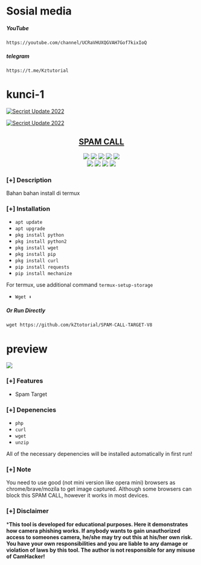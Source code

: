 # Sosial media

##### YouTube
```
https://youtube.com/channel/UCRaVHUXQGVAH7Gof7kixIoQ
```
##### telegram
```
https://t.me/Kztutorial
```
# kunci-1

<p align="left">
<a href="#"><img title="Secript Update 2022" src="https://img.shields.io/badge/KUNCI%20PYTHON-ENCRYPT LENGKAP-green?colorA=%2&colorB=%23017e40&style=for-the-badge"></a>
<p align="center">

<p align="left">
<a href="#"><img title="Secript Update 2022" src="https://img.shields.io/badge/MASTER%20MASTER-KUNCiENCRYPT LENGKAP-green?colorU=%2&colorM=%23017e40&style=for-the-badge"></a>
<p align="center">
<h2 align="center"><u>SPAM CALL</u></h2>
<p align="center">
    <img src="https://img.shields.io/badge/Version-0.08.0-blue?style=for-the-badge&color=blue">
     <img src="https://img.shields.io/github/stars/KasRoudra/CamHacker?style=for-the-badge&color=magenta">
  <img src="https://img.shields.io/github/forks/KasRoudra/CamHacker?color=cyan&style=for-the-badge&color=purple">
  <img src="https://img.shields.io/github/issues/KasRoudra/CamHacker?color=red&style=for-the-badge">
    <img src="https://img.shields.io/github/license/KasRoudra/CamHacker?style=for-the-badge&color=blue">
<br>
    <img src="https://img.shields.io/badge/Author-Kz.tutorial-green?style=flat-square">
    <img src="https://img.shields.io/badge/Open%20Source-Yes-orange?style=flat-square">
    <img src="https://img.shields.io/badge/Maintained-Yes-cyan?style=flat-square">
    <img src="https://img.shields.io/badge/Written%20In-Shell-blue?style=flat-square">
</p>

### [+] Description
Bahan bahan install di termux 

### [+] Installation

 - `apt update`
 - `apt upgrade`
 - `pkg install python`
 - `pkg install python2`
 - `pkg install wget`
 - `pkg install pip`
 - `pkg install curl`
 - `pip install requests`
 - `pip install mechanize`

For termux, use additional command `termux-setup-storage`
 - `Wget ⬇️`

##### Or Run Directly
```
wget https://github.com/kZtotorial/SPAM-CALL-TARGET-V8
```

# preview
![](images/Screenshot_20220402-022447.png)

### [+] Features
 - Spam Target

### [+] Depenencies
 - `php`
 - `curl`
 - `wget`
 - `unzip`

All of the necessary depenencies will be installed automatically in first run!

### [+] Note
You need to use good (not mini version like opera mini) browsers as chrome/brave/mozila to get image captured. Although some browsers can block this SPAM CALL, however it works in most devices.


### [+] Disclaimer 
***This tool is developed for educational purposes. Here it demonstrates how camera phishing works. If anybody wants to gain unauthorized access to someones camera, he/she may try out this at his/her own risk. You have your own responsibilities and you are liable to any damage or violation of laws by this tool. The author is not responsible for any misuse of CamHacker!**
